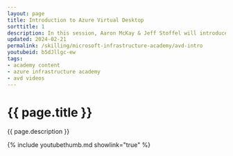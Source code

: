 ```yaml
---
layout: page
title: Introduction to Azure Virtual Desktop
sorttitle: 1
description: In this session, Aaron McKay & Jeff Stoffel will introduce “Azure Virtual Desktop," formerly "Windows Virtual Desktop,". We will cover the latest updates, and how you, our valued Microsoft partners, can leverage these new capabilities.
updated: 2024-02-21
permalink: /skilling/microsoft-infrastructure-academy/avd-intro
youtubeid: b5dJllgc-ew
tags: 
- academy content
- azure infrastructure academy
- avd videos
---
```


# {{ page.title }}

{{ page.description }}

{% include youtubethumb.md showlink="true" %}